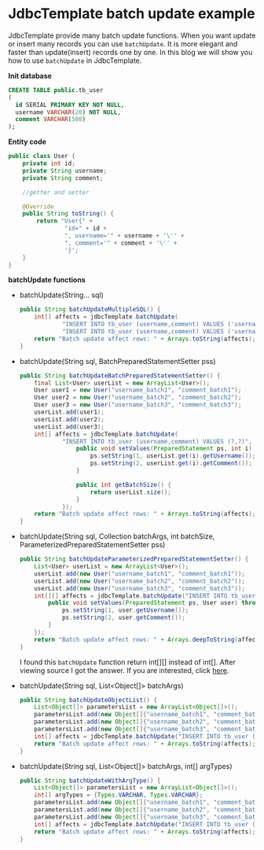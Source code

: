 # JdbcTemplate batch update example
JdbcTemplate provide many batch update functions. When you want update or insert many records you can 
use ``batchUpdate``. It is more elegant and faster than update(insert) records one by one. In this 
blog we will show you how to use ``batchUpdate`` in JdbcTemplate.

**Init database**
```sql
CREATE TABLE public.tb_user
(
  id SERIAL PRIMARY KEY NOT NULL,
  username VARCHAR(20) NOT NULL,
  comment VARCHAR(500)
);
```
**Entity code**
```java
public class User {
    private int id;
    private String username;
    private String comment;

    //getter and setter

    @Override
    public String toString() {
        return "User{" +
                "id=" + id +
                ", username='" + username + '\'' +
                ", comment='" + comment + '\'' +
                '}';
    }
}
```

**batchUpdate functions**

* batchUpdate(String... sql)

    ```java
    public String batchUpdateMultipleSQL() {
        int[] affects = jdbcTemplate.batchUpdate(
                "INSERT INTO tb_user (username,comment) VALUES ('username_batch1','comment_batch1')",
                "INSERT INTO tb_user (username,comment) VALUES ('username_batch2','comment_batch2')");
        return "Batch update affect rows: " + Arrays.toString(affects);
    }
    ```
* batchUpdate(String sql, BatchPreparedStatementSetter pss)

    ```java
    public String batchUpdateBatchPreparedStatementSetter() {
        final List<User> userList = new ArrayList<User>();
        User user1 = new User("username_batch1", "comment_batch1");
        User user2 = new User("username_batch2", "comment_batch2");
        User user3 = new User("username_batch3", "comment_batch3");
        userList.add(user1);
        userList.add(user2);
        userList.add(user3);
        int[] affects = jdbcTemplate.batchUpdate(
                "INSERT INTO tb_user (username,comment) VALUES (?,?)", new BatchPreparedStatementSetter() {
                    public void setValues(PreparedStatement ps, int i) throws SQLException {
                        ps.setString(1, userList.get(i).getUsername());
                        ps.setString(2, userList.get(i).getComment());
                    }
    
                    public int getBatchSize() {
                        return userList.size();
                    }
                });
        return "Batch update affect rows: " + Arrays.toString(affects);
    }
    ```
* batchUpdate(String sql, Collection<T> batchArgs, int batchSize, ParameterizedPreparedStatementSetter<T> pss)
    
    ```java
    public String batchUpdateParameterizedPreparedStatementSetter() {
        List<User> userList = new ArrayList<User>();
        userList.add(new User("username_batch1", "comment_batch1"));
        userList.add(new User("username_batch2", "comment_batch2"));
        userList.add(new User("username_batch3", "comment_batch3"));
        int[][] affects = jdbcTemplate.batchUpdate("INSERT INTO tb_user (username,comment) VALUES (?,?)", userList, userList.size(), new ParameterizedPreparedStatementSetter<User>() {
            public void setValues(PreparedStatement ps, User user) throws SQLException {
                ps.setString(1, user.getUsername());
                ps.setString(2, user.getComment());
            }
        });
        return "Batch update affect rows: " + Arrays.deepToString(affects);
    }
    ```
    I found this ``batchUpdate`` function return int[][] instead of int[]. After viewing source I got
    the answer. If you are interested, click [here](http://www.henryxi.com/why-batchupdate-return-int-instead-of-int). 
* batchUpdate(String sql, List<Object[]> batchArgs)

    ```java
    public String batchUpdateObjectList() {
        List<Object[]> parametersList = new ArrayList<Object[]>();
        parametersList.add(new Object[]{"username_batch1", "comment_batch1"});
        parametersList.add(new Object[]{"username_batch2", "comment_batch2"});
        parametersList.add(new Object[]{"username_batch3", "comment_batch3"});
        int[] affects = jdbcTemplate.batchUpdate("INSERT INTO tb_user (username,comment) VALUES (?,?)", parametersList);
        return "Batch update affect rows: " + Arrays.toString(affects);
    }
    ```
* batchUpdate(String sql, List<Object[]> batchArgs, int[] argTypes)

    ```java
    public String batchUpdateWithArgType() {
        List<Object[]> parametersList = new ArrayList<Object[]>();
        int[] argTypes = {Types.VARCHAR, Types.VARCHAR};
        parametersList.add(new Object[]{"username_batch1", "comment_batch1"});
        parametersList.add(new Object[]{"username_batch2", "comment_batch2"});
        parametersList.add(new Object[]{"username_batch3", "comment_batch3"});
        int[] affects = jdbcTemplate.batchUpdate("INSERT INTO tb_user (username,comment) VALUES (?,?)", parametersList, argTypes);
        return "Batch update affect rows: " + Arrays.toString(affects);
    }
    ```
